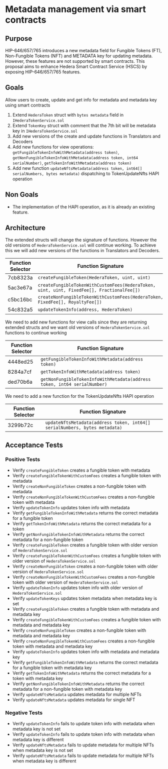 # Metadata management via smart contracts

## Purpose

HIP-646/657/765 introduces a new metadata field for Fungible Tokens (FT), Non-Fungible Tokens (NFT) and METADATA key for
updating metadata. However, these features are not supported by smart contracts.
This proposal aims to enhance Hedera Smart Contract Service (HSCS) by exposing HIP-646/657/765 features.

## Goals

Allow users to create, update and get info for metadata and metadata key using smart contracts
1. Extend `HederaToken` struct with `bytes metadata` field in `IHederaTokenService.sol`
2. Extend `TokenKey` struct with comment that the 7th bit will be metadata key in `IHederaTokenService.sol`
3. Add new versions of the create and update functions in Translators and Decoders
4. Add new functions for view operations: `getFungibleTokenInfoWithMetadata(address token)`,
`getNonFungibleTokenInfoWithMetadata(address token, int64 serialNumber)`, `getTokenInfoWithMetadata(address token)`
5. Add new function `updateNftsMetadata(address token, int64[] serialNumbers, bytes metadata)` dispatching to
TokenUpdateNfts HAPI operation

## Non Goals

- The implementation of the HAPI operation, as it is already an existing feature.

## Architecture

The extended structs will change the signature of functions. However the old versions of `HederaTokenService.sol`
will continue working. To achieve this we will add new versions of the functions in Translators and Decoders.

| Function Selector |                                    Function Signature                                     |
|-------------------|-------------------------------------------------------------------------------------------|
| 7cb8323a          | `createFungibleToken(HederaToken, uint, uint)`                                            |
| 5ac3e67a          | `createFungibleTokenWithCustomFees(HederaToken, uint, uint, FixedFee[], FractionalFee[])` |
| c5bc16bc          | `createNonFungibleTokenWithCustomFees(HederaToken, FixedFee[], RoyaltyFee[])`             |
| 54c832a5          | `updateTokenInfo(address, HederaToken)`                                                   |

We need to add new functions for view calls since they are returning extended structs and we want old
versions of `HederaTokenService.sol` functions to continue working

| Function Selector |                            Function Signature                            |
|-------------------|--------------------------------------------------------------------------|
| 4448ed25          | `getFungibleTokenInfoWithMetadata(address token)`                        |
| 8284a7cf          | `getTokenInfoWithMetadata(address token)`                                |
| ded70b6a          | `getNonFungibleTokenInfoWithMetadata(address token, int64 serialNumber)` |

We need to add a new function for the TokenUpdateNfts HAPI operation

| Function Selector |                             Function Signature                             |
|-------------------|----------------------------------------------------------------------------|
| 3299b72c          | `updateNftsMetadata(address token, int64[] serialNumbers, bytes metadata)` |

## Acceptance Tests

### Positive Tests

- Verify `createFungibleToken` creates a fungible token with metadata
- Verify `createFungibleTokenWithCustomFees` creates a fungible token with metadata
- Verify `createNonFungibleToken` creates a non-fungible token with metadata
- Verify `createNonFungibleTokenWithCustomFees` creates a non-fungible token with metadata
- Verify `updateTokenInfo` updates token info with metadata
- Verify `getFungibleTokenInfoWithMetadata` returns the correct metadata for a fungible token
- Verify `getTokenInfoWithMetadata` returns the correct metadata for a token
- Verify `getNonFungibleTokenInfoWithMetadata` returns the correct metadata for a non-fungible token
- Verify `createFungibleToken` creates a fungible token with older version of `HederaTokenService.sol`
- Verify `createFungibleTokenWithCustomFees` creates a fungible token with older version of `HederaTokenService.sol`
- Verify `createNonFungibleToken` creates a non-fungible token with older version of `HederaTokenService.sol`
- Verify `createNonFungibleTokenWithCustomFees` creates a non-fungible token with older version of `HederaTokenService.sol`
- Verify `updateTokenInfo` updates token info with older version of `HederaTokenService.sol`
- Verify `updateTokenKeys` updates token metadata when metadata key is set
- Verify `createFungibleToken` creates a fungible token with metadata and metadata key
- Verify `createFungibleTokenWithCustomFees` creates a fungible token with metadata and metadata key
- Verify `createNonFungibleToken` creates a non-fungible token with metadata and metadata key
- Verify `createNonFungibleTokenWithCustomFees` creates a non-fungible token with metadata and metadata key
- Verify `updateTokenInfo` updates token info with metadata and metadata key
- Verify `getFungibleTokenInfoWithMetadata` returns the correct metadata for a fungible token with metadata key
- Verify `getTokenInfoWithMetadata` returns the correct metadata for a token with metadata key
- Verify `getNonFungibleTokenInfoWithMetadata` returns the correct metadata for a non-fungible token with metadata key
- Verify `updateNftsMetadata` updates metadata for multiple NFTs
- Verify `updateNftsMetadata` updates metadata for single NFT

### Negative Tests

- Verify `updateTokenInfo` fails to update token info with metadata when metadata key is not set
- Verify `updateTokenInfo` fails to update token info with metadata when metadata key is different
- Verify `updateNftsMetadata` fails to update metadata for multiple NFTs when metadata key is not set
- Verify `updateNftsMetadata` fails to update metadata for multiple NFTs when metadata key is different
